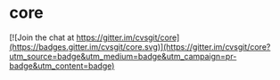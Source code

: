 # core

[![Join the chat at https://gitter.im/cvsgit/core](https://badges.gitter.im/cvsgit/core.svg)](https://gitter.im/cvsgit/core?utm_source=badge&utm_medium=badge&utm_campaign=pr-badge&utm_content=badge)